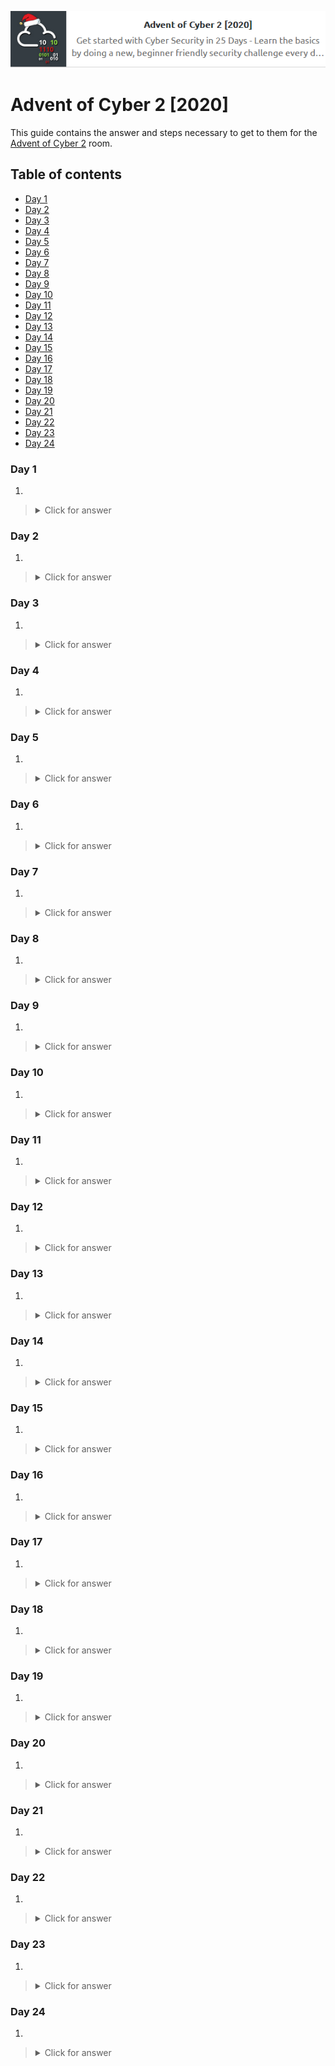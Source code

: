 <p align="center">
   <img src="https://github.com/Kevinovitz/TryHackMe_Writeups/raw/main/adventofcyber2/Advent_of_Cyber_2_2020_Logo.png" alt="Advent of Cyber 2 2020 Logo">
</p>

# Advent of Cyber 2 [2020]

This guide contains the answer and steps necessary to get to them for the [Advent of Cyber 2](https://tryhackme.com/room/adventofcyber2) room.

## Table of contents

- [Day 1 ](#day-1-)
- [Day 2 ](#day-2-)
- [Day 3 ](#day-3-)
- [Day 4 ](#day-4-)
- [Day 5 ](#day-5-)
- [Day 6 ](#day-6-)
- [Day 7 ](#day-7-)
- [Day 8 ](#day-8-)
- [Day 9 ](#day-9-)
- [Day 10 ](#day-10-)
- [Day 11 ](#day-11-)
- [Day 12 ](#day-12-)
- [Day 13 ](#day-13-)
- [Day 14 ](#day-14-)
- [Day 15 ](#day-15-)
- [Day 16 ](#day-16-)
- [Day 17 ](#day-17-)
- [Day 18 ](#day-18-)
- [Day 19 ](#day-19-)
- [Day 20 ](#day-20-)
- [Day 21 ](#day-21-)
- [Day 22 ](#day-22-)
- [Day 23 ](#day-23-)
- [Day 24 ](#day-24-)

### Day 1 



1. 

   ><details><summary>Click for answer</summary></details>

### Day 2 



1. 

   ><details><summary>Click for answer</summary></details>

### Day 3 



1. 

   ><details><summary>Click for answer</summary></details>

### Day 4 



1. 

   ><details><summary>Click for answer</summary></details>

### Day 5 



1. 

   ><details><summary>Click for answer</summary></details>

### Day 6 



1. 

   ><details><summary>Click for answer</summary></details>

### Day 7 



1. 

   ><details><summary>Click for answer</summary></details>

### Day 8 



1. 

   ><details><summary>Click for answer</summary></details>

### Day 9 



1. 

   ><details><summary>Click for answer</summary></details>

### Day 10 



1. 

   ><details><summary>Click for answer</summary></details>

### Day 11 



1. 

   ><details><summary>Click for answer</summary></details>

### Day 12 



1. 

   ><details><summary>Click for answer</summary></details>

### Day 13 



1. 

   ><details><summary>Click for answer</summary></details>

### Day 14 



1. 

   ><details><summary>Click for answer</summary></details>

### Day 15 



1. 

   ><details><summary>Click for answer</summary></details>

### Day 16 



1. 

   ><details><summary>Click for answer</summary></details>

### Day 17 



1. 

   ><details><summary>Click for answer</summary></details>

### Day 18 



1. 

   ><details><summary>Click for answer</summary></details>

### Day 19 



1. 

   ><details><summary>Click for answer</summary></details>

### Day 20 



1. 

   ><details><summary>Click for answer</summary></details>

### Day 21 



1. 

   ><details><summary>Click for answer</summary></details>

### Day 22 



1. 

   ><details><summary>Click for answer</summary></details>

### Day 23 



1. 

   ><details><summary>Click for answer</summary></details>

### Day 24 



1. 

   ><details><summary>Click for answer</summary></details>


